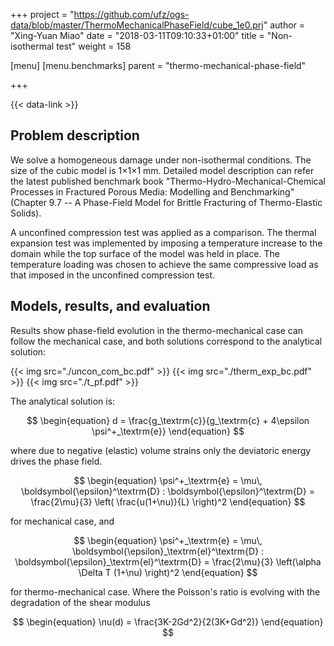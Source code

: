 +++
project = "https://github.com/ufz/ogs-data/blob/master/ThermoMechanicalPhaseField/cube_1e0.prj"
author = "Xing-Yuan Miao"
date = "2018-03-11T09:10:33+01:00"
title = "Non-isothermal test"
weight = 158

[menu]
  [menu.benchmarks]
    parent = "thermo-mechanical-phase-field"

+++

{{< data-link >}}

## Problem description

We solve a homogeneous damage under non-isothermal conditions. The size of the cubic model is 1$\times$1$\times1$ mm. Detailed model description can refer the latest published benchmark book "Thermo-Hydro-Mechanical-Chemical Processes in Fractured Porous Media: Modelling and Benchmarking" (Chapter 9.7 -- A Phase-Field Model for Brittle Fracturing of Thermo-Elastic Solids).

A unconfined compression test was applied as a comparison.
The thermal expansion test was implemented by imposing a temperature increase to the domain while the top surface of the model was held in place. The temperature loading was chosen to achieve the same compressive load as that imposed in the unconfined compression test.

## Models, results, and evaluation

Results show phase-field evolution in the thermo-mechanical case can follow the mechanical case, and both solutions correspond to the analytical solution:

{{< img src="./uncon_com_bc.pdf" >}}
{{< img src="./therm_exp_bc.pdf" >}}
{{< img src="./t_pf.pdf" >}}

The analytical solution is:

$$
\begin{equation}
d = \frac{g_\textrm{c}}{g_\textrm{c} + 4\epsilon \psi^+_\textrm{e}}
\end{equation}
$$

where due to negative (elastic) volume strains only the deviatoric energy drives the phase field. 

$$
\begin{equation}
\psi^+_\textrm{e} = \mu\, \boldsymbol{\epsilon}^\textrm{D} : \boldsymbol{\epsilon}^\textrm{D} = \frac{2\mu}{3} \left( \frac{u(1+\nu)}{L} \right)^2
\end{equation}
$$

for mechanical case, and

$$
\begin{equation}
\psi^+_\textrm{e} = \mu\, \boldsymbol{\epsilon}_\textrm{el}^\textrm{D} : \boldsymbol{\epsilon}_\textrm{el}^\textrm{D} = \frac{2\mu}{3} \left(\alpha \Delta T (1+\nu) \right)^2
\end{equation}
$$

for thermo-mechanical case.
Where the Poisson's ratio is evolving with the degradation of the shear modulus 

$$
\begin{equation}
\nu(d) = \frac{3K-2Gd^2}{2(3K+Gd^2)}
\end{equation}
$$